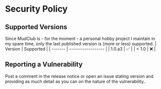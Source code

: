 # Security Policy

## Supported Versions

Since MudClub is - for the moment - a personal hobby project I maintain in my spare time, only the last published version is (more or less) supported.
| Version | Supported          |
| ------- | ------------------ |
| 1.0.a3  | :white_check_mark: |
| < 1.0   | :x:                |

## Reporting a Vulnerability

Post a comment in the release notice or open an issue stating version and providing as much detail as you can on the nature of the vulnerability..
